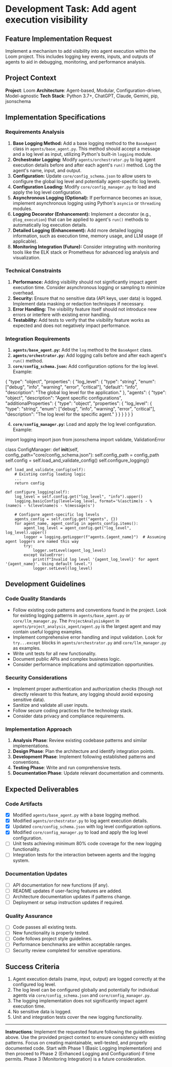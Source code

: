 # Development Task: Add agent execution visibility

## Feature Implementation Request
Implement a mechanism to add visibility into agent execution within the Loom project. This includes logging key events, inputs, and outputs of agents to aid in debugging, monitoring, and performance analysis.

## Project Context
**Project**: Loom
**Architecture**: Agent-based, Modular, Configuration-driven, Model-agnostic
**Tech Stack**: Python 3.7+, ChatGPT, Claude, Gemini, pip, jsonschema

## Implementation Specifications

### Requirements Analysis
1.  **Base Logging Method:** Add a base logging method to the `BaseAgent` class in `agents/base_agent.py`. This method should accept a message and a log level as input, utilizing Python's built-in `logging` module.
2.  **Orchestrator Logging:** Modify `agents/orchestrator.py` to log agent execution details before and after each agent's `run()` method. Log the agent's name, input, and output.
3.  **Configuration:** Update `core/config_schema.json` to allow users to configure the global log level and potentially agent-specific log levels.
4.  **Configuration Loading:** Modify `core/config_manager.py` to load and apply the log level configuration.
5.  **Asynchronous Logging (Optional):** If performance becomes an issue, implement asynchronous logging using Python's `asyncio` or `threading` modules.
6.  **Logging Decorator (Enhancement):** Implement a decorator (e.g., `@log_execution`) that can be applied to agent's `run()` methods to automatically log execution details.
7.  **Detailed Logging (Enhancement):** Add more detailed logging information, such as execution time, memory usage, and LLM usage (if applicable).
8.  **Monitoring Integration (Future):** Consider integrating with monitoring tools like the ELK stack or Prometheus for advanced log analysis and visualization.

### Technical Constraints
1.  **Performance:** Adding visibility should not significantly impact agent execution time. Consider asynchronous logging or sampling to minimize overhead.
2.  **Security:** Ensure that no sensitive data (API keys, user data) is logged. Implement data masking or redaction techniques if necessary.
3.  **Error Handling:** The visibility feature itself should not introduce new errors or interfere with existing error handling.
4.  **Testability:** Add tests to verify that the visibility feature works as expected and does not negatively impact performance.

### Integration Requirements
1.  **`agents/base_agent.py`:** Add the `log` method to the `BaseAgent` class.
2.  **`agents/orchestrator.py`:** Add logging calls before and after each agent's `run()` method.
3.  **`core/config_schema.json`:** Add configuration options for the log level. Example:

{
  "type": "object",
  "properties": {
    "log_level": {
      "type": "string",
      "enum": ["debug", "info", "warning", "error", "critical"],
      "default": "info",
      "description": "The global log level for the application."
    },
    "agents": {
      "type": "object",
      "description": "Agent specific configurations",
      "additionalProperties": {
        "type": "object",
        "properties": {
          "log_level": {
            "type": "string",
            "enum": ["debug", "info", "warning", "error", "critical"],
            "description": "The log level for the specific agent."
          }
        }
      }
    }
  }
}

4.  **`core/config_manager.py`:** Load and apply the log level configuration. Example:

import logging
import json
from jsonschema import validate, ValidationError

class ConfigManager:
    def __init__(self, config_path="core/config_schema.json"):
        self.config_path = config_path
        self.config = self.load_and_validate_config()
        self.configure_logging()

    def load_and_validate_config(self):
        # Existing config loading logic
        ...
        return config

    def configure_logging(self):
        log_level = self.config.get("log_level", "info").upper()
        logging.basicConfig(level=log_level, format='%(asctime)s - %(name)s - %(levelname)s - %(message)s')

        # Configure agent-specific log levels
        agents_config = self.config.get("agents", {})
        for agent_name, agent_config in agents_config.items():
            agent_log_level = agent_config.get("log_level", log_level).upper()
            logger = logging.getLogger(f"agents.{agent_name}")  # Assuming agent loggers are named this way
            try:
                logger.setLevel(agent_log_level)
            except ValueError:
                print(f"Invalid log level '{agent_log_level}' for agent '{agent_name}'. Using default level.")
                logger.setLevel(log_level)

## Development Guidelines

### Code Quality Standards
- Follow existing code patterns and conventions found in the project. Look for existing logging patterns in `agents/base_agent.py` or `core/llm_manager.py`. The `ProjectAnalysisAgent` in `agents/project_analysis_agent/agent.py` is the largest agent and may contain useful logging examples.
- Implement comprehensive error handling and input validation. Look for `try...except` blocks in `agents/orchestrator.py` and `core/llm_manager.py` as examples.
- Write unit tests for all new functionality.
- Document public APIs and complex business logic.
- Consider performance implications and optimization opportunities.

### Security Considerations
- Implement proper authentication and authorization checks (though not directly relevant to this feature, any logging should avoid exposing sensitive data).
- Sanitize and validate all user inputs.
- Follow secure coding practices for the technology stack.
- Consider data privacy and compliance requirements.

### Implementation Approach
1. **Analysis Phase**: Review existing codebase patterns and similar implementations.
2. **Design Phase**: Plan the architecture and identify integration points.
3. **Development Phase**: Implement following established patterns and conventions.
4. **Testing Phase**: Write and run comprehensive tests.
5. **Documentation Phase**: Update relevant documentation and comments.

## Expected Deliverables

### Code Artifacts
- [x] Modified `agents/base_agent.py` with a base logging method.
- [x] Modified `agents/orchestrator.py` to log agent execution details.
- [x] Updated `core/config_schema.json` with log level configuration options.
- [x] Modified `core/config_manager.py` to load and apply the log level configuration.
- [ ] Unit tests achieving minimum 80% code coverage for the new logging functionality.
- [ ] Integration tests for the interaction between agents and the logging system.

### Documentation Updates
- [ ] API documentation for new functions (if any).
- [ ] README updates if user-facing features are added.
- [ ] Architecture documentation updates if patterns change.
- [ ] Deployment or setup instruction updates if required.

### Quality Assurance
- [ ] Code passes all existing tests.
- [ ] New functionality is properly tested.
- [ ] Code follows project style guidelines.
- [ ] Performance benchmarks are within acceptable ranges.
- [ ] Security review completed for sensitive operations.

## Success Criteria
1.  Agent execution details (name, input, output) are logged correctly at the configured log level.
2.  The log level can be configured globally and potentially for individual agents via `core/config_schema.json` and `core/config_manager.py`.
3.  The logging implementation does not significantly impact agent execution time.
4.  No sensitive data is logged.
5.  Unit and integration tests cover the new logging functionality.

---

**Instructions**: Implement the requested feature following the guidelines above. Use the provided project context to ensure consistency with existing patterns. Focus on creating maintainable, well-tested, and properly documented code. Start with Phase 1 (Basic Logging Implementation) and then proceed to Phase 2 (Enhanced Logging and Configuration) if time permits. Phase 3 (Monitoring Integration) is a future consideration.